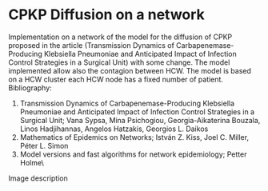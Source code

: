 # CPKP Diffusion on a network
Implementation on a network of the model for the diffusion of CPKP proposed in the article (Transmission Dynamics of Carbapenemase-Producing
Klebsiella Pneumoniae and Anticipated Impact of Infection Control Strategies in a Surgical Unit) with some change.
The model implemented allow also the contagion between HCW. The model is based on a HCW cluster each HCW node has a fixed number of patient.
Bibliography:
1. Transmission Dynamics of Carbapenemase-Producing Klebsiella Pneumoniae and Anticipated Impact of Infection Control Strategies in a Surgical Unit; Vana Sypsa, Mina Psichogiou, Georgia-Aikaterina Bouzala, Linos Hadjihannas, Angelos Hatzakis, Georgios L. Daikos
2. Mathematics of Epidemics on Networks; István Z. Kiss, Joel C. Miller, Péter L. Simon
3. Model versions and fast algorithms for network epidemiology; Petter Holme\


Image description
